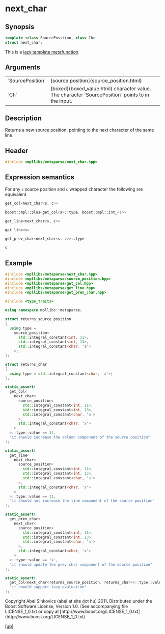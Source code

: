 # next_char

## Synopsis

```cpp
template <class SourcePosition, class Ch>
struct next_char;
```

This is a [lazy template metafunction](lazy_metafunction.html).

## Arguments

<table cellpadding='0' cellspacing='0'>
  <tr>
    <td>`SourcePosition`</td>
    <td>[source position](source_position.html)</td>
  </tr>
  <tr>
    <td>`Ch`</td>
    <td>
      [boxed](boxed_value.html) character value. The character `SourcePosition`
      points to in the input.
    </td>
  </tr>
</table>

## Description

Returns a new source position, pointing to the next character of the same line.

## Header

```cpp
#include <mpllibs/metaparse/next_char.hpp>
```

## Expression semantics

For any `s` source position and `c` wrapped character the following are
equivalent

```cpp
get_col<next_char<s, c>>

boost::mpl::plus<get_col<s>::type, boost::mpl::int_<1>>
```

```cpp
get_line<next_char<s, c>>

get_line<s>
```

```cpp
get_prev_char<next_char<s, c>>::type

c
```

## Example

```cpp
#include <mpllibs/metaparse/next_char.hpp>
#include <mpllibs/metaparse/source_position.hpp>
#include <mpllibs/metaparse/get_col.hpp>
#include <mpllibs/metaparse/get_line.hpp>
#include <mpllibs/metaparse/get_prev_char.hpp>

#include <type_traits>

using namespace mpllibs::metaparse;

struct returns_source_position
{
  using type =
    source_position<
      std::integral_constant<int, 11>,
      std::integral_constant<int, 13>,
      std::integral_constant<char, 'a'>
    >;
};

struct returns_char
{
  using type = std::integral_constant<char, 'x'>;
};

static_assert(
  get_col<
    next_char<
      source_position<
        std::integral_constant<int, 11>,
        std::integral_constant<int, 13>,
        std::integral_constant<char, 'a'>
      >,
      std::integral_constant<char, 'x'>
    >
  >::type::value == 14,
  "it should increase the column component of the source position"
);

static_assert(
  get_line<
    next_char<
      source_position<
        std::integral_constant<int, 11>,
        std::integral_constant<int, 13>,
        std::integral_constant<char, 'a'>
      >,
      std::integral_constant<char, 'x'>
    >
  >::type::value == 11,
  "it should not increase the line component of the source position"
);

static_assert(
  get_prev_char<
    next_char<
      source_position<
        std::integral_constant<int, 11>,
        std::integral_constant<int, 13>,
        std::integral_constant<char, 'a'>
      >,
      std::integral_constant<char, 'x'>
    >
  >::type::value == 'x',
  "it should update the prev char component of the source position"
);

static_assert(
  get_col<next_char<returns_source_position, returns_char>>::type::value == 14,
  "it should support lazy evaluation"
);
```

<p class="copyright">
Copyright Abel Sinkovics (abel at elte dot hu) 2011.
Distributed under the Boost Software License, Version 1.0.
(See accompanying file LICENSE_1_0.txt or copy at
[http://www.boost.org/LICENSE_1_0.txt](http://www.boost.org/LICENSE_1_0.txt)
</p>

[[up]](reference.html)


